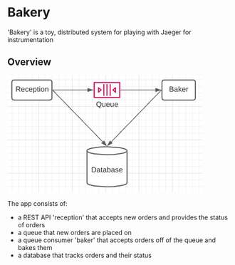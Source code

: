 # Bakery

'Bakery' is a toy, distributed system for playing with Jaeger for instrumentation

## Overview

![Diagram of the general structure of the app](./doc/img/overview.png)

The app consists of:  
* a REST API 'reception' that accepts new orders and provides the status of orders  
* a queue that new orders are placed on  
* a queue consumer 'baker' that accepts orders off of the queue and bakes them
* a database that tracks orders and their status
